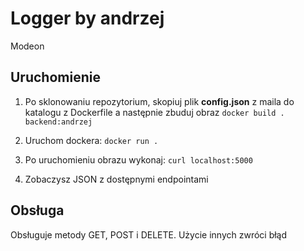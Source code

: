 # Logger by andrzej
Modeon

## Uruchomienie
1. Po sklonowaniu repozytorium, skopiuj plik **config.json** z maila
do katalogu z Dockerfile a następnie zbuduj obraz
`docker build . backend:andrzej`

2. Uruchom dockera: `docker run .`

2. Po uruchomieniu obrazu wykonaj: `curl localhost:5000` 

3. Zobaczysz JSON z dostępnymi endpointami

## Obsługa
Obsługuje metody GET, POST i DELETE. Użycie innych zwróci błąd



